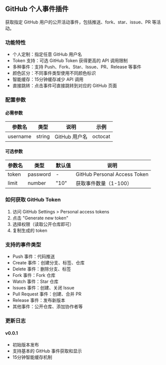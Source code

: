 ## GitHub 个人事件插件

获取指定 GitHub 用户的公开活动事件，包括推送、fork、star、issue、PR 等活动。

### 功能特性

- 个人定制：指定任意 GitHub 用户名
- Token 支持：可选 GitHub Token 获得更高的 API 调用限制
- 多种事件：支持 Push、Fork、Star、Issue、PR、Release 等事件
- 颜色区分：不同事件类型使用不同颜色标识
- 智能缓存：15分钟缓存减少 API 调用
- 直接跳转：点击事件可直接跳转到对应的 GitHub 页面

### 配置参数

#### 必需参数

| 参数名 | 类型 | 说明 | 示例 |
|------|------|------|------|
| username | string | GitHub 用户名 | octocat |

#### 可选参数

| 参数名 | 类型 | 默认值 | 说明 |
|------|------|------|------|
| token | password | - | GitHub Personal Access Token |
| limit | number | "10" | 获取事件数量（1-100） |

### 如何获取 GitHub Token

1. 访问 GitHub Settings > Personal access tokens
2. 点击 "Generate new token"
3. 选择权限（读取公开仓库即可）
4. 复制生成的 token

### 支持的事件类型

- Push 事件：代码推送
- Create 事件：创建分支、标签、仓库
- Delete 事件：删除分支、标签
- Fork 事件：Fork 仓库
- Watch 事件：Star 仓库
- Issues 事件：创建、关闭 Issue
- Pull Request 事件：创建、合并 PR
- Release 事件：发布新版本
- 其他事件：公开仓库、添加协作者等

### 更新日志

#### v0.0.1

- 初始版本发布
- 支持基本的 GitHub 事件获取和显示
- 15分钟智能缓存机制
